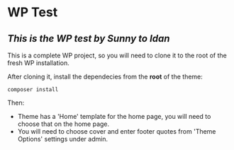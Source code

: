 # WP Test
## _This is the WP test by Sunny to Idan_

This is a complete WP project, so you will need to clone it to the root of the fresh WP installation.

After cloning it, install the dependecies from the **root** of the theme:

`composer install`

Then:
- Theme has a 'Home' template for the home page, you will need to choose that on the home page.
- You will need to choose cover and enter footer quotes from 'Theme Options' settings under admin.